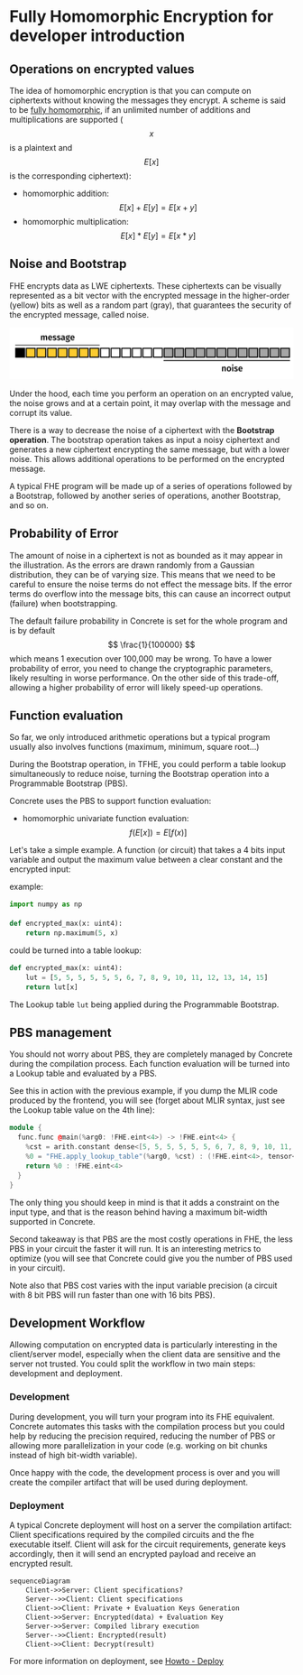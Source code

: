 # Fully Homomorphic Encryption for developer introduction

## Operations on encrypted values

The idea of homomorphic encryption is that you can compute on ciphertexts without knowing the messages they encrypt. A scheme is said to be [fully homomorphic](https://en.wikipedia.org/wiki/Homomorphic_encryption#Fully_homomorphic_encryption), if an unlimited number of additions and multiplications are supported ($$x$$ is a plaintext and $$E[x]$$ is the corresponding ciphertext):

* homomorphic addition: $$E[x] + E[y] = E[x + y]$$
* homomorphic multiplication: $$E[x] * E[y] = E[x * y]$$

## Noise and Bootstrap

FHE encrypts data as LWE ciphertexts. These ciphertexts can be visually represented as a bit vector with the encrypted message in the higher-order (yellow) bits as well as a random part (gray), that guarantees the security of the encrypted message, called noise.

![](../_static/basics/Ciphertext.png)

Under the hood, each time you perform an operation on an encrypted value, the noise grows and at a certain point, it may overlap with the message and corrupt its value.

There is a way to decrease the noise of a ciphertext with the **Bootstrap operation**. The bootstrap operation takes as input a noisy ciphertext and generates a new ciphertext encrypting the same message, but with a lower noise. This allows additional operations to be performed on the encrypted message.

A typical FHE program will be made up of a series of operations followed by a Bootstrap, followed by another series of operations, another Bootstrap, and so on.

## Probability of Error

The amount of noise in a ciphertext is not as bounded as it may appear in the illustration. As the errors are drawn randomly from a Gaussian distribution, they can be of varying size. This means that we need to be careful to ensure the noise terms do not effect the message bits. If the error terms do overflow into the message bits, this can cause an incorrect output (failure) when bootstrapping.

The default failure probability in Concrete is set for the whole program and is by default $$ \frac{1}{100000} $$ which means 1 execution over 100,000 may be wrong. To have a lower probability of error, you need to change the cryptographic parameters, likely resulting in worse performance. On the other side of this trade-off, allowing a higher probability of error will likely speed-up operations.

## Function evaluation

So far, we only introduced arithmetic operations but a typical program usually also involves functions (maximum, minimum, square root…)

During the Bootstrap operation, in TFHE, you could perform a table lookup simultaneously to reduce noise, turning the Bootstrap operation into a Programmable Bootstrap (PBS).

Concrete uses the PBS to support function evaluation:

* homomorphic univariate function evaluation: $$f(E[x]) = E[f(x)]$$

Let's take a simple example. A function (or circuit) that takes a 4 bits input variable and output the maximum value between a clear constant and the encrypted input:

example:
```python
import numpy as np

def encrypted_max(x: uint4):
    return np.maximum(5, x)
```

could be turned into a table lookup:

```python
def encrypted_max(x: uint4):
    lut = [5, 5, 5, 5, 5, 5, 6, 7, 8, 9, 10, 11, 12, 13, 14, 15]
    return lut[x]
```

The Lookup table `lut` being applied during the Programmable Bootstrap.


## PBS management

You should not worry about PBS, they are completely managed by Concrete during the compilation process. Each function evaluation will be turned into a Lookup table and evaluated by a PBS.

See this in action with the previous example, if you dump the MLIR code produced by the frontend, you will see (forget about MLIR syntax, just see the Lookup table value on the 4th line):

```c++
module {
  func.func @main(%arg0: !FHE.eint<4>) -> !FHE.eint<4> {
    %cst = arith.constant dense<[5, 5, 5, 5, 5, 5, 6, 7, 8, 9, 10, 11, 12, 13, 14, 15]> : tensor<16xi64>
    %0 = "FHE.apply_lookup_table"(%arg0, %cst) : (!FHE.eint<4>, tensor<16xi64>) -> !FHE.eint<4>
    return %0 : !FHE.eint<4>
  }
}
```

The only thing you should keep in mind is that it adds a constraint on the input type, and that is the reason behind having a maximum bit-width supported in Concrete.

Second takeaway is that PBS are the most costly operations in FHE, the less PBS in your circuit the faster it will run. It is an interesting metrics to optimize (you will see that Concrete could give you the number of PBS used in your circuit).

Note also that PBS cost varies with the input variable precision (a circuit with 8 bit PBS will run faster than one with 16 bits PBS).

## Development Workflow

Allowing computation on encrypted data is particularly interesting in the client/server model, especially when the client data are sensitive and the server not trusted. You could split the workflow in two main steps: development and deployment.

### Development

During development, you will turn your program into its FHE equivalent. Concrete automates this tasks with the compilation process but you could help by reducing the precision required, reducing the number of PBS or allowing more parallelization in your code (e.g. working on bit chunks instead of high bit-width variable).

Once happy with the code, the development process is over and you will create the compiler artifact that will be used during deployment.

### Deployment

A typical Concrete deployment will host on a server the compilation artifact: Client specifications required by the compiled circuits and the fhe executable itself. Client will ask for the circuit requirements, generate keys accordingly, then it will send
an encrypted payload and receive an encrypted result.

```mermaid
sequenceDiagram
    Client->>Server: Client specifications?
    Server-->>Client: Client specifications
    Client->>Client: Private + Evaluation Keys Generation
    Client->>Server: Encrypted(data) + Evaluation Key
    Server->>Server: Compiled library execution
    Server-->>Client: Encrypted(result)
    Client->>Client: Decrypt(result)
```

For more information on deployment, see [Howto - Deploy](../howto/deploy.md)
